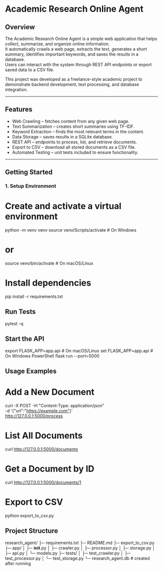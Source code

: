 # Academic Research Online Agent

## Overview
The Academic Research Online Agent is a simple web application that helps collect, summarize, and organize online information.  
It automatically crawls a web page, extracts the text, generates a short summary, identifies important keywords, and saves the results in a database.  
Users can interact with the system through REST API endpoints or export saved data to a CSV file.

This project was developed as a freelance-style academic project to demonstrate backend development, text processing, and database integration.

---

## Features
- Web Crawling – fetches content from any given web page.
- Text Summarization – creates short summaries using TF-IDF.
- Keyword Extraction – finds the most relevant terms in the content.
- Data Storage – saves results in a SQLite database.
- REST API – endpoints to process, list, and retrieve documents.
- Export to CSV – download all stored documents as a CSV file.
- Automated Testing – unit tests included to ensure functionality.

---

## Getting Started

### 1. Setup Environment

# Create and activate a virtual environment
python -m venv venv
source venv/Scripts/activate   # On Windows
# or
source venv/bin/activate       # On macOS/Linux

# Install dependencies
pip install -r requirements.txt

## Run Tests
pytest -q

## Start the API
export FLASK_APP=app.api   # On macOS/Linux
set FLASK_APP=app.api      # On Windows PowerShell
flask run --port=5000

## Usage Examples

# Add a New Document
curl -X POST -H "Content-Type: application/json" \
-d '{"url":"https://example.com"}' \
http://127.0.0.1:5000/process

# List All Documents
curl http://127.0.0.1:5000/documents

# Get a Document by ID
curl http://127.0.0.1:5000/documents/1

# Export to CSV
python export_to_csv.py

## Project Structure
research_agent/
├─ requirements.txt
├─ README.md
├─ export_to_csv.py
├─ app/
│  ├─ __init__.py
│  ├─ crawler.py
│  ├─ processor.py
│  ├─ storage.py
│  ├─ api.py
│  └─ models.py
├─ tests/
│  ├─ test_crawler.py
│  ├─ test_processor.py
│  └─ test_storage.py
└─ research_agent.db   # created after running
